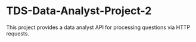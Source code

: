# TDS-Data-Analyst-Project-2
This project provides a data analyst API for processing questions via HTTP requests.